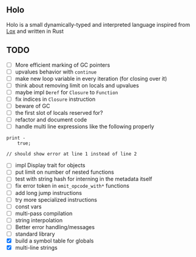 ## Holo

Holo is a small dynamically-typed and interpreted language inspired from [Lox](https://craftinginterpreters.com) and written in Rust

## TODO

- [ ] More efficient marking of GC pointers
- [ ] upvalues behavior with `continue`
- [ ] make new loop variable in every iteration (for closing over it)
- [ ] think about removing limit on locals and upvalues
- [ ] maybe impl `Deref` for `Closure` to `Function`
- [ ] fix indices in `Closure` instruction
- [ ] beware of GC
- [ ] the first slot of locals reserved for?
- [ ] refactor and document code
- [ ] handle multi line expressions like the following properly
```
print -
    true;

// should show error at line 1 instead of line 2
```
- [ ] impl Display trait for objects
- [ ] put limit on number of nested functions
- [ ] test with string hash for interning in the metadata itself
- [ ] fix error token in `emit_opcode_with*` functions
- [ ] add long jump instructions
- [ ] try more specialized instructions
- [ ] const vars
- [ ] multi-pass compilation
- [ ] string interpolation
- [ ] Better error handling/messages
- [ ] standard library
- [x] build a symbol table for globals
- [x] multi-line strings